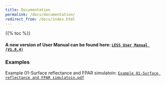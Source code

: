 ```yaml
---
title: Documentation
permalink: /docs/documentation/
redirect_from: /docs/index.html
---
```


{{% toc %}}

#### A new version of User Manual can be found here: [`LESS User Manual (V1.8.4)`](http://lessrt.org/Attachments/LESS_User_Manual_1.8.4.pdf)

### Examples

Example 01-Surface reflectance and FPAR simulatoin: [`Example 01-Surface reflectance and FPAR simulatoin.pdf`](http://lessrt.org/Attachments/Example_01-Surface_reflectance_and_FPAR_simulation.pdf)

